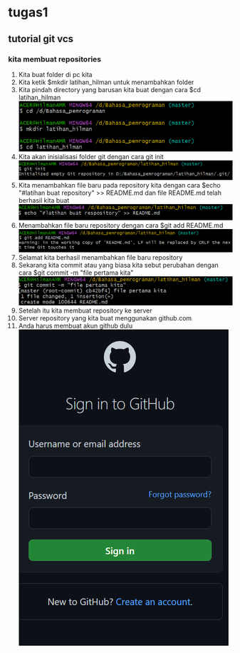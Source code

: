 # tugas1

## tutorial git vcs

### kita membuat repositories

1. Kita buat folder di pc kita <br>
2. Kita ketik $mkdir latihan_hilman untuk menambahkan folder <br>
3. Kita pindah directory yang barusan kita buat dengan cara $cd latihan_hilman <br>
![gambar 1](screenshot/ss1.png) <br>
4. Kita akan inisialisasi folder git dengan cara git init <br>
![gambar 2](screenshot/ss2.png) <br>
5. Kita menambahkan file baru pada repository kita dengan cara $echo "#latihan buat repository" >> README.md dan file README.md telah berhasil kita buat <br>
![gambar 3](screenshot/ss3.png) <br>
6. Menambahkan file baru repository dengan cara $git add README.md <br>
![gambar 4](screenshot/ss4.png) <br>
7. Selamat kita berhasil menambahkan file baru repository <br>
8. Sekarang kita commit atau yang biasa kita sebut perubahan dengan cara $git commit -m "file pertama kita" <br>
![gambar 5](screenshot/ss5.png) <br>
9. Setelah itu kita membuat repository ke server <br>
10. Server repository yang kita buat menggunakan github.com <br>
11. Anda harus membuat akun github dulu <br>
![gambar 6](screenshot/ss6.png) <br>

